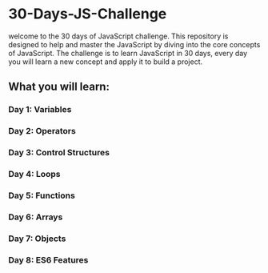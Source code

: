 # 30-Days-JS-Challenge

welcome to the 30 days of JavaScript challenge. This repository is designed to help and master the JavaScript by diving into the core concepts of JavaScript. The challenge is to learn JavaScript in 30 days, every day you will learn a new concept and apply it to build a project.

## What you will learn:

### Day 1: Variables

### Day 2: Operators

### Day 3: Control Structures

### Day 4: Loops

### Day 5: Functions

### Day 6: Arrays

### Day 7: Objects

### Day 8: ES6 Features